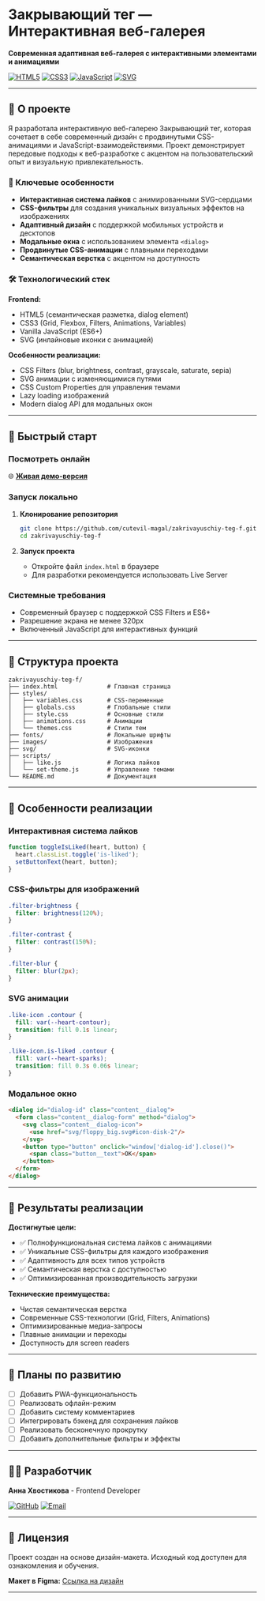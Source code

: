 # Закрывающий тег — Интерактивная веб-галерея

**Современная адаптивная веб-галерея с интерактивными элементами и анимациями**

[![HTML5](https://img.shields.io/badge/HTML5-E34F26?style=for-the-badge&logo=html5&logoColor=white)](https://developer.mozilla.org/ru/docs/Web/HTML)
[![CSS3](https://img.shields.io/badge/CSS3-1572B6?style=for-the-badge&logo=css3&logoColor=white)](https://developer.mozilla.org/ru/docs/Web/CSS)
[![JavaScript](https://img.shields.io/badge/JavaScript-F7DF1E?style=for-the-badge&logo=javascript&logoColor=black)](https://developer.mozilla.org/ru/docs/Web/JavaScript)
[![SVG](https://img.shields.io/badge/SG-FFB13B?style=for-the-badge&logo=svg&logoColor=white)](https://developer.mozilla.org/ru/docs/Web/SVG)

---

## 📖 О проекте

Я разработала интерактивную веб-галерею Закрывающий тег, которая сочетает в себе современный дизайн с продвинутыми CSS-анимациями и JavaScript-взаимодействиями. Проект демонстрирует передовые подходы к веб-разработке с акцентом на пользовательский опыт и визуальную привлекательность.

### 🎯 Ключевые особенности

- **Интерактивная система лайков** с анимированными SVG-сердцами
- **CSS-фильтры** для создания уникальных визуальных эффектов на изображениях
- **Адаптивный дизайн** с поддержкой мобильных устройств и десктопов
- **Модальные окна** с использованием элемента `<dialog>`
- **Продвинутые CSS-анимации** с плавными переходами
- **Семантическая верстка** с акцентом на доступность

### 🛠 Технологический стек

**Frontend:**
- HTML5 (семантическая разметка, dialog element)
- CSS3 (Grid, Flexbox, Filters, Animations, Variables)
- Vanilla JavaScript (ES6+)
- SVG (инлайновые иконки с анимацией)

**Особенности реализации:**
- CSS Filters (blur, brightness, contrast, grayscale, saturate, sepia)
- SVG анимации с изменяющимися путями
- CSS Custom Properties для управления темами
- Lazy loading изображений
- Modern dialog API для модальных окон

---

## 🚀 Быстрый старт

### Посмотреть онлайн

🌐 **[Живая демо-версия](https://cutevil-magal.github.io/zakrivayuschiy-teg-f/)**

### Запуск локально

1. **Клонирование репозитория**
   ```bash
   git clone https://github.com/cutevil-magal/zakrivayuschiy-teg-f.git
   cd zakrivayuschiy-teg-f
   ```

2. **Запуск проекта**
   - Откройте файл `index.html` в браузере
   - Для разработки рекомендуется использовать Live Server

### Системные требования
- Современный браузер с поддержкой CSS Filters и ES6+
- Разрешение экрана не менее 320px
- Включенный JavaScript для интерактивных функций

---

## 📁 Структура проекта

```
zakrivayuschiy-teg-f/
├── index.html              # Главная страница
├── styles/
│   ├── variables.css       # CSS-переменные
│   ├── globals.css         # Глобальные стили
│   ├── style.css           # Основные стили
│   ├── animations.css      # Анимации
│   └── themes.css          # Стили тем
├── fonts/                  # Локальные шрифты
├── images/                 # Изображения
├── svg/                    # SVG-иконки
├── scripts/
│   ├── like.js             # Логика лайков
│   └── set-theme.js        # Управление темами
└── README.md               # Документация
```

---

## 🎨 Особенности реализации

### Интерактивная система лайков
```javascript
function toggleIsLiked(heart, button) {
  heart.classList.toggle('is-liked');
  setButtonText(heart, button);
}
```

### CSS-фильтры для изображений
```css
.filter-brightness {
  filter: brightness(120%);
}

.filter-contrast {
  filter: contrast(150%);
}

.filter-blur {
  filter: blur(2px);
}
```

### SVG анимации
```css
.like-icon .contour {
  fill: var(--heart-contour);
  transition: fill 0.1s linear;
}

.like-icon.is-liked .contour {
  fill: var(--heart-sparks);
  transition: fill 0.3s 0.06s linear;
}
```

### Модальное окно
```html
<dialog id="dialog-id" class="content__dialog">
  <form class="content__dialog-form" method="dialog">
    <svg class="content__dialog-icon">
      <use href="svg/floppy_big.svg#icon-disk-2"/>
    </svg>
    <button type="button" onclick="window['dialog-id'].close()">
      <span class="button__text">ОК</span> 
    </button>
  </form>
</dialog>
```

---

## 🎯 Результаты реализации

**Достигнутые цели:**
- ✅ Полнофункциональная система лайков с анимациями
- ✅ Уникальные CSS-фильтры для каждого изображения
- ✅ Адаптивность для всех типов устройств
- ✅ Семантическая верстка с доступностью
- ✅ Оптимизированная производительность загрузки

**Технические преимущества:**
- Чистая семантическая верстка
- Современные CSS-технологии (Grid, Filters, Animations)
- Оптимизированные медиа-запросы
- Плавные анимации и переходы
- Доступность для screen readers

---

## 🔮 Планы по развитию

- [ ] Добавить PWA-функциональность
- [ ] Реализовать офлайн-режим
- [ ] Добавить систему комментариев
- [ ] Интегрировать бэкенд для сохранения лайков
- [ ] Реализовать бесконечную прокрутку
- [ ] Добавить дополнительные фильтры и эффекты

---

## 👩‍💻 Разработчик

**Анна Хвостикова** - Frontend Developer

[![GitHub](https://img.shields.io/badge/GitHub-181717?style=for-the-badge&logo=github&logoColor=white)](https://github.com/cutevil-magal)
[![Email](https://img.shields.io/badge/Email-ana.magal@yandex.by-D14836?style=for-the-badge&logo=gmail&logoColor=white)](mailto:ana.magal@yandex.by)

---

## 📄 Лицензия

Проект создан на основе дизайн-макета. Исходный код доступен для ознакомления и обучения.

**Макет в Figma:** [Ссылка на дизайн](https://www.figma.com/design/Yg5IFeWSyl6Js98kWROjVP/4-%D1%81%D0%BF%D1%80%D0%B8%D0%BD%D1%82.-%D0%9F%D1%80%D0%BE%D0%B5%D0%BA%D1%82%D0%BD%D0%B0%D1%8F--%D1%80%D0%B0%D0%B1%D0%BE%D1%82%D0%B0?node-id=0-1&p=f&t=VMKDUxPD8x2ZypHr-0)

---
